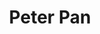 ---
layout: productions
title: Peter Pan
year: 2012
image: 
image_credit: 
image_alt:
image_caption:
category: 
Theatre: FSCJ Summer Musical Theatre Experience
cast:
crew:
  Director: Michael Lipp
external_links:
--- 